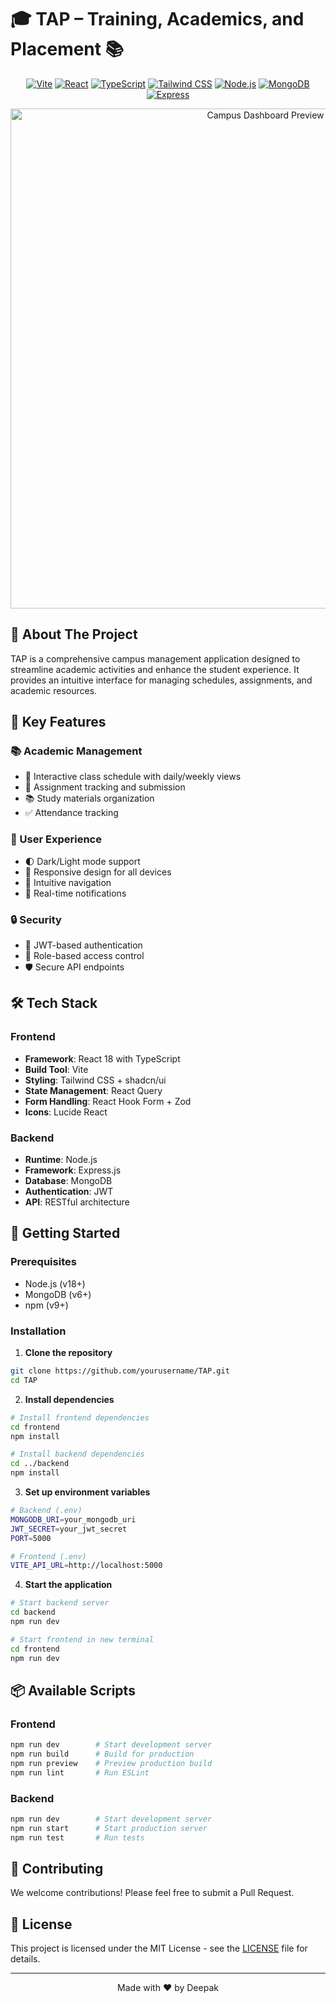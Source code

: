 # 🎓 TAP – Training, Academics, and Placement 📚

<div align="center">

[![Vite](https://img.shields.io/badge/Vite-B73BFE?style=for-the-badge&logo=vite&logoColor=FFD62E)](https://vitejs.dev)
[![React](https://img.shields.io/badge/React-20232A?style=for-the-badge&logo=react&logoColor=61DAFB)](https://reactjs.org)
[![TypeScript](https://img.shields.io/badge/TypeScript-007ACC?style=for-the-badge&logo=typescript&logoColor=white)](https://www.typescriptlang.org)
[![Tailwind CSS](https://img.shields.io/badge/Tailwind_CSS-38B2AC?style=for-the-badge&logo=tailwind-css&logoColor=white)](https://tailwindcss.com)
[![Node.js](https://img.shields.io/badge/Node.js-339933?style=for-the-badge&logo=nodedotjs&logoColor=white)](https://nodejs.org)
[![MongoDB](https://img.shields.io/badge/MongoDB-47A248?style=for-the-badge&logo=mongodb&logoColor=white)](https://www.mongodb.com)
[![Express](https://img.shields.io/badge/Express-000000?style=for-the-badge&logo=express&logoColor=white)](https://expressjs.com)

<img src="https://raw.githubusercontent.com/phoenixdev100/tap/main/public/campus-dashboard.png" alt="Campus Dashboard Preview" width="800"/>

</div>

## 📝 About The Project

TAP is a comprehensive campus management application designed to streamline academic activities and enhance the student experience. It provides an intuitive interface for managing schedules, assignments, and academic resources.

## 📝 Key Features

### 📚 Academic Management
- 📅 Interactive class schedule with daily/weekly views
- 📝 Assignment tracking and submission
- 📚 Study materials organization
- ✅ Attendance tracking

### 🎨 User Experience
- 🌓 Dark/Light mode support
- 📱 Responsive design for all devices
- 🎯 Intuitive navigation
- 🔔 Real-time notifications

### 🔒 Security
- 🔐 JWT-based authentication
- 👥 Role-based access control
- 🛡️ Secure API endpoints

## 🛠️ Tech Stack

### Frontend
- **Framework**: React 18 with TypeScript
- **Build Tool**: Vite
- **Styling**: Tailwind CSS + shadcn/ui
- **State Management**: React Query
- **Form Handling**: React Hook Form + Zod
- **Icons**: Lucide React

### Backend
- **Runtime**: Node.js
- **Framework**: Express.js
- **Database**: MongoDB
- **Authentication**: JWT
- **API**: RESTful architecture

## 🚀 Getting Started

### Prerequisites
- Node.js (v18+)
- MongoDB (v6+)
- npm (v9+)

### Installation

1. **Clone the repository**
```bash
git clone https://github.com/yourusername/TAP.git
cd TAP
```

2. **Install dependencies**
```bash
# Install frontend dependencies
cd frontend
npm install

# Install backend dependencies
cd ../backend
npm install
```

3. **Set up environment variables**
```bash
# Backend (.env)
MONGODB_URI=your_mongodb_uri
JWT_SECRET=your_jwt_secret
PORT=5000

# Frontend (.env)
VITE_API_URL=http://localhost:5000
```

4. **Start the application**
```bash
# Start backend server
cd backend
npm run dev

# Start frontend in new terminal
cd frontend
npm run dev
```

## 📦 Available Scripts

### Frontend
```bash
npm run dev        # Start development server
npm run build      # Build for production
npm run preview    # Preview production build
npm run lint       # Run ESLint
```

### Backend
```bash
npm run dev        # Start development server
npm run start      # Start production server
npm run test       # Run tests
```

## 🤝 Contributing

We welcome contributions! Please feel free to submit a Pull Request.

## 📝 License

This project is licensed under the MIT License - see the [LICENSE](LICENSE) file for details.

---

<div align="center">
  Made with ❤️ by Deepak
</div>